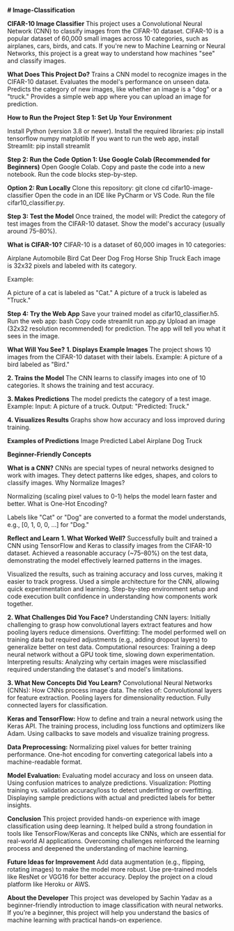 ****# Image-Classification****

**CIFAR-10 Image Classifier**
This project uses a Convolutional Neural Network (CNN) to classify images from the CIFAR-10 dataset. CIFAR-10 is a popular dataset of 60,000 small images across 10 categories, such as airplanes, cars, birds, and cats. If you're new to Machine Learning or Neural Networks, this project is a great way to understand how machines "see" and classify images.


**What Does This Project Do?**
Trains a CNN model to recognize images in the CIFAR-10 dataset.
Evaluates the model's performance on unseen data.
Predicts the category of new images, like whether an image is a "dog" or a "truck."
Provides a simple web app where you can upload an image for prediction.


**How to Run the Project**
**Step 1: Set Up Your Environment**

Install Python (version 3.8 or newer).
Install the required libraries:
pip install tensorflow numpy matplotlib
If you want to run the web app, install Streamlit:
pip install streamlit

**Step 2: Run the Code**
**Option 1: Use Google Colab (Recommended for Beginners)**
Open Google Colab.
Copy and paste the code into a new notebook.
Run the code blocks step-by-step.

**Option 2: Run Locally**
Clone this repository:
git clone <repository-link>
cd cifar10-image-classifier
Open the code in an IDE like PyCharm or VS Code.
Run the file cifar10_classifier.py.

**Step 3: Test the Model**
Once trained, the model will:
Predict the category of test images from the CIFAR-10 dataset.
Show the model's accuracy (usually around 75–80%).

**What is CIFAR-10?**
CIFAR-10 is a dataset of 60,000 images in 10 categories:

Airplane
Automobile
Bird
Cat
Deer
Dog
Frog
Horse
Ship
Truck
Each image is 32x32 pixels and labeled with its category.

Example:

A picture of a cat is labeled as "Cat."
A picture of a truck is labeled as "Truck."

**Step 4: Try the Web App**
Save your trained model as cifar10_classifier.h5.
Run the web app:
bash
Copy code
streamlit run app.py
Upload an image (32x32 resolution recommended) for prediction. The app will tell you what it sees in the image.


**What Will You See?**
**1. Displays Example Images**
The project shows 10 images from the CIFAR-10 dataset with their labels.
Example: A picture of a bird labeled as "Bird."


**2. Trains the Model**
The CNN learns to classify images into one of 10 categories.
It shows the training and test accuracy.


**3. Makes Predictions**
The model predicts the category of a test image.
Example:
Input: A picture of a truck.
Output: "Predicted: Truck."


**4. Visualizes Results**
Graphs show how accuracy and loss improved during training.

**Examples of Predictions**
Image	Predicted Label
        Airplane
        Dog
        Truck

**Beginner-Friendly Concepts**

**What is a CNN?**
CNNs are special types of neural networks designed to work with images. They detect patterns like edges, shapes, and colors to classify images.
Why Normalize Images?

Normalizing (scaling pixel values to 0-1) helps the model learn faster and better.
What is One-Hot Encoding?

Labels like "Cat" or "Dog" are converted to a format the model understands, e.g., [0, 1, 0, 0, ...] for "Dog."

****Reflect and Learn****
**1. What Worked Well?**
Successfully built and trained a CNN using TensorFlow and Keras to classify images from the CIFAR-10 dataset.
Achieved a reasonable accuracy (~75–80%) on the test data, demonstrating the model effectively learned patterns in the images.

Visualized the results, such as training accuracy and loss curves, making it easier to track progress.
Used a simple architecture for the CNN, allowing quick experimentation and learning.
Step-by-step environment setup and code execution built confidence in understanding how components work together.

**2. What Challenges Did You Face?**
Understanding CNN layers: Initially challenging to grasp how convolutional layers extract features and how pooling layers reduce dimensions.
Overfitting: The model performed well on training data but required adjustments (e.g., adding dropout layers) to generalize better on test data.
Computational resources: Training a deep neural network without a GPU took time, slowing down experimentation.
Interpreting results: Analyzing why certain images were misclassified required understanding the dataset's and model's limitations.

**3. What New Concepts Did You Learn?**
Convolutional Neural Networks (CNNs):
How CNNs process image data.
The roles of:
Convolutional layers for feature extraction.
Pooling layers for dimensionality reduction.
Fully connected layers for classification.

**Keras and TensorFlow:**
How to define and train a neural network using the Keras API.
The training process, including loss functions and optimizers like Adam.
Using callbacks to save models and visualize training progress.

**Data Preprocessing:**
Normalizing pixel values for better training performance.
One-hot encoding for converting categorical labels into a machine-readable format.

**Model Evaluation:**
Evaluating model accuracy and loss on unseen data.
Using confusion matrices to analyze predictions.
Visualization:
Plotting training vs. validation accuracy/loss to detect underfitting or overfitting.
Displaying sample predictions with actual and predicted labels for better insights.

**Conclusion**
This project provided hands-on experience with image classification using deep learning. It helped build a strong foundation in tools like TensorFlow/Keras and concepts like CNNs, which are essential for real-world AI applications. Overcoming challenges reinforced the learning process and deepened the understanding of machine learning.


**Future Ideas for Improvement**
Add data augmentation (e.g., flipping, rotating images) to make the model more robust.
Use pre-trained models like ResNet or VGG16 for better accuracy.
Deploy the project on a cloud platform like Heroku or AWS.



**About the Developer**
This project was developed by Sachin Yadav as a beginner-friendly introduction to image classification with neural networks. If you’re a beginner, this project will help you understand the basics of machine learning with practical hands-on experience.
